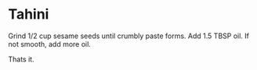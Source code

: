 # Tahini

Grind 1/2 cup sesame seeds until crumbly paste forms.  Add 1.5 TBSP oil.  If not smooth, add more oil.  

Thats it.

